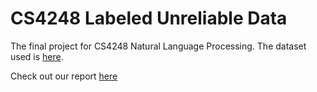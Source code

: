 # CS4248 Labeled Unreliable Data

The final project for CS4248 Natural Language Processing. The dataset used is [here](https://github.com/BUPT-GAMMA/CompareNet_FakeNewsDetection/releases/tag/dataset).

Check out our report [here](./Report/PT12.pdf)
